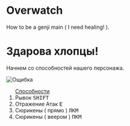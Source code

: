 # Overwatch
How to be a genji main ( I need healing! ).
<html>

<h1> Здарова хлопцы! </h1>
  
Начнем со способностей нашего персонажа. 

<img src="http://rugames-online.ru/wp-content/uploads/2016/05/overwatch-genji.png" alt="Ощибка"> 

<ol> <a href="https://playoverwatch.com/ru-ru/heroes/genji">Способности</a>
  <li> Рывок <tt> SHIFT </tt>
  <li> Отражение Атак <tt> E </tt>
  <li> Сюрикены ( прямо ) <tt> ЛКМ </tt>
  <li> Сюрикены ( веером )  <tt> ПКМ </tt>
 </ol>   
</body>
</html>
